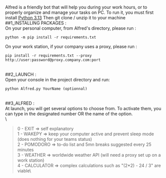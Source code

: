 Alfred is a friendly bot that will help you during your work hours, or to properly organize and manage your tasks on PC.
To run it, you must first install [Python 3.13](https://www.python.org/downloads/)
Then git clone / unzip it to your machine
\
##1_INSTALLING PACKAGES :\
On your personal computer, from Alfred's directory, please run :
```
python -m pip install -r requirements.txt
```
On your work station, if your company uses a proxy, please run : 
```
pip install -r requirements.txt --proxy http://user:password@proxy.company.com:port
```
\
##2_LAUNCH :\
Open your console in the project directory and run:
```
python Alfred.py YourName (optionnal)
```
\
##3_ALFRED : \
At launch, you will get several options to choose from. To activate them, you can type in the designated number OR the name of the option.\
\
> 0 - EXIT => self explanatory\
> 1 - WAKEPY => keep your computer active and prevent sleep mode (does nothing for your teams status)\
> 2 - POMODORO => to-do list and 5mn breaks suggested every 25 minutes\
> 3 - WEATHER => worldwide weather API (will need a proxy set up on a work station)\
> 4 - CALCULATOR => complex calculations such as "(2*2) - 24 / 3" are viable\
